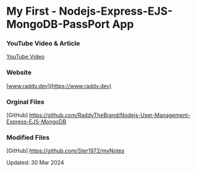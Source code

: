 # My First - Nodejs-Express-EJS-MongoDB-PassPort App


### YouTube Video & Article

[YouTube Video](https://www.youtube.com/watch?v=PAm_QcN6Ffs&t=3s)


### Website
[www.raddy.dev](https://www.raddy.dev)

### Orginal Files

[GitHub] https://github.com/RaddyTheBrand/Nodejs-User-Management-Express-EJS-MongoDB

### Modified Files

[GitHub] https://github.com/Ster1972/myNotes

Updated: 30 Mar 2024



